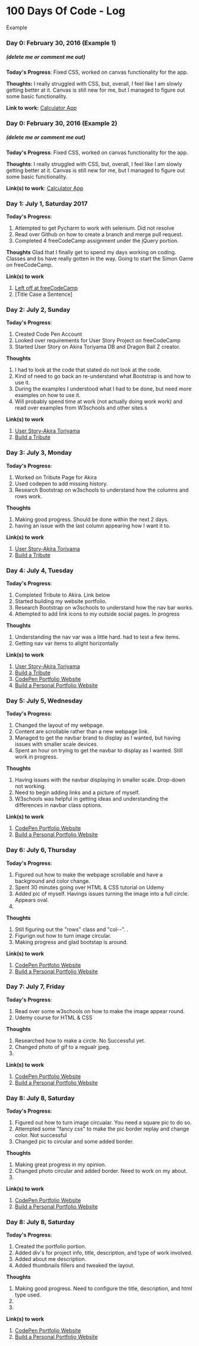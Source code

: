 # 100 Days Of Code - Log

Example
### Day 0: February 30, 2016 (Example 1)
##### (delete me or comment me out)

**Today's Progress**: Fixed CSS, worked on canvas functionality for the app.

**Thoughts:** I really struggled with CSS, but, overall, I feel like I am slowly getting better at it. Canvas is still new for me, but I managed to figure out some basic functionality.

**Link to work:** [Calculator App](http://www.example.com)

### Day 0: February 30, 2016 (Example 2)
##### (delete me or comment me out)

**Today's Progress**: Fixed CSS, worked on canvas functionality for the app.

**Thoughts**: I really struggled with CSS, but, overall, I feel like I am slowly getting better at it. Canvas is still new for me, but I managed to figure out some basic functionality.

**Link(s) to work**: [Calculator App](http://www.example.com)


### Day 1: July 1, Saturday 2017

**Today's Progress**: 
1. Attempted to get Pycharm to work with selenium. Did not resolve
2. Read over Github on how to create a branch and merge pull request.
3. Completed 4 freeCodeCamp assignment under the jQuery portion.  

**Thoughts** 
Glad that I finally get to spend my days working on coding. Classes and bs have really gotten in the way. Going to start the Simon Game on freeCodeCamp.


**Link(s) to work**
1. [Left off at freeCodeCamp](https://www.freecodecamp.com/challenges/get-set-for-our-front-end-development-projects)
2. [Title Case a Sentence]

### Day 2: July 2, Sunday

**Today's Progress**: 
1. Created Code Pen Account
2. Looked over requirements for User Story Project on freeCodeCamp
3. Started User Story on Akira Toriyama DB and Dragon Ball Z creator. 

**Thoughts** 
1. I had to look at the code that stated do not look at the code. 
2. Kind of need to go back an re-understand what Bootstrap is and how to use it. 
3. During the examples I understood what I had to be done, but need more examples on how to use it.
4. Will probably spend time at work (not actually doing work work) and read over examples from W3schools and other sites.s

**Link(s) to work**
1. [User Story-Akira Toriyama](https://codepen.io/rogercodes/pen/dRmEKX)
2. [Build a Tribute](https://www.freecodecamp.com/challenges/build-a-tribute-page)

### Day 3: July 3, Monday

**Today's Progress**: 
1. Worked on Tribute Page for Akira
2. Used codepen to add missing history. 
3. Research Bootstrap on w3schools to understand how the columns and rows work. 

**Thoughts** 
1. Making good progress. Should be done within the next 2 days.
2. having an issue with the last column appearing how I want it to. 

**Link(s) to work**
1. [User Story-Akira Toriyama](https://codepen.io/rogercodes/pen/dRmEKX)
2. [Build a Tribute](https://www.freecodecamp.com/challenges/build-a-tribute-page)


### Day 4: July 4, Tuesday

**Today's Progress**: 
1. Completed Tribute to Akira. Link below
2. Started building my website portfolio.
3. Research Bootstrap on w3schools to understand how the nav bar works.
4. Attempted to add link icons to my outside social pages. In progress

**Thoughts** 
1. Understanding the nav var was a little hard. had to test a few items. 
2. Getting nav var items to alight horizontally 

**Link(s) to work**
1. [User Story-Akira Toriyama](https://codepen.io/rogercodes/pen/dRmEKX)
2. [Build a Tribute](https://www.freecodecamp.com/challenges/build-a-tribute-page)
3. [CodePen Portfolio Website](https://codepen.io/rogercodes/pen/NgzaLa)
4. [Build a Personal Portfolio Website](https://www.freecodecamp.org/challenges/build-a-personal-portfolio-webpage)

### Day 5: July 5, Wednesday

**Today's Progress**: 
1. Changed the layout of my webpage. 
2. Content are scrollable rather than a new webpage link.
3. Managed to get the navbar brand to display as I wanted, but having issues with smaller scale devices.
4. Spent an hour on trying to get the navbar to display as I wanted. Still work in progress. 

**Thoughts** 
1. Having issues with the navbar displaying in smaller scale. Drop-down not working.
2. Need to begin adding links and a picture of myself. 
3. W3schools was helpful in getting ideas and understanding the differences in navbar class options. 

**Link(s) to work**
1. [CodePen Portfolio Website](https://codepen.io/rogercodes/full/NgzaLa)
2. [Build a Personal Portfolio Website](https://www.freecodecamp.org/challenges/build-a-personal-portfolio-webpage)

### Day 6: July 6, Thursday

**Today's Progress**: 
1. Figured out how to make the webpage scrollable and have a background and color change.
2. Spent 30 minutes going over HTML & CSS tutorial on Udemy
3. Added pic of myself. Havings issues turning the image into a full circle. Appears oval. 
4. 

**Thoughts** 
1. Still figuring out the "rows" class and "col-*-*".  .
2. Figurign out how to turn image circular. 
3. Making progress and glad bootstap is around. 

**Link(s) to work**
1. [CodePen Portfolio Website](https://codepen.io/rogercodes/full/NgzaLa)
2. [Build a Personal Portfolio Website](https://www.freecodecamp.org/challenges/build-a-personal-portfolio-webpage)

### Day 7: July 7, Friday

**Today's Progress**: 
1. Read over some w3schools on how to make the image appear round. 
2. Udemy course for HTML & CSS 

**Thoughts** 
1. Researched how to make a circle. No Successful yet.
2. Changed photo of gif to a regualr jpeg. 
3. 

**Link(s) to work**
1. [CodePen Portfolio Website](https://codepen.io/rogercodes/full/NgzaLa)
2. [Build a Personal Portfolio Website](https://www.freecodecamp.org/challenges/build-a-personal-portfolio-webpage)

### Day 8: July 8, Saturday

**Today's Progress**: 
1. Figured out how to turn image circualar. You need a square pic to do so.
2. Attempted some "fancy css" to make the pic border replay and change color. Not successful
3. Changed pic to circular and some added border. 

**Thoughts** 
1. Making great progress in my opinion. 
2. Changed photo circular and added border. Need to work on my about. 
3. 

**Link(s) to work**
1. [CodePen Portfolio Website](https://codepen.io/rogercodes/full/NgzaLa)
2. [Build a Personal Portfolio Website](https://www.freecodecamp.org/challenges/build-a-personal-portfolio-webpage)

### Day 8: July 8, Saturday

**Today's Progress**: 
1. Created the portfolio portion.  
2. Added div's for project info, title, description, and type of work involved.
3. Added about me description. 
4. Added thumbnails fillers and tweaked the layout. 

**Thoughts** 
1. Making good progress. Need to configure the title, description, and html type used.  
2. 
3. 

**Link(s) to work**
1. [CodePen Portfolio Website](https://codepen.io/rogercodes/full/NgzaLa)
2. [Build a Personal Portfolio Website](https://www.freecodecamp.org/challenges/build-a-personal-portfolio-webpage)
